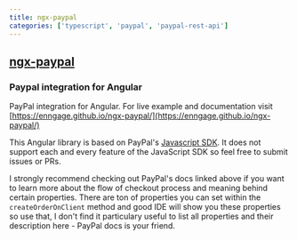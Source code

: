 ```yaml
---
title: ngx-paypal
categories: ['typescript', 'paypal', 'paypal-rest-api']
---
```

## [ngx-paypal](https://github.com/Enngage/ngx-paypal)

### Paypal integration for Angular


PayPal integration for Angular. For live example and documentation visit [https://enngage.github.io/ngx-paypal/](https://enngage.github.io/ngx-paypal/)

 This Angular library is based on PayPal's [Javascript SDK](https://developer.paypal.com/docs/checkout/#try-the-buttons). It does not support each and every feature of the JavaScript SDK so feel free to submit issues or PRs.

 I strongly recommend checking out PayPal's docs linked above if you want to learn more about the flow of checkout process and meaning behind certain properties. There are ton of properties you can set within the `createOrderOnClient` method and good IDE will show you these properties so use that, I don't find it particulary useful to list all properties and their description here - PayPal docs is your friend.
